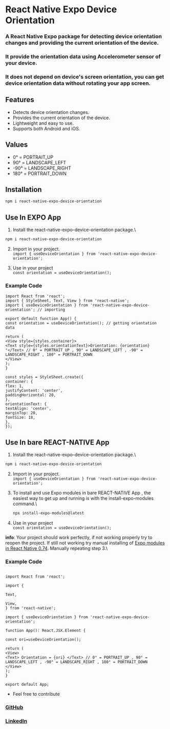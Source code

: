 # React Native Expo Device Orientation

### A React Native Expo package for detecting device orientation changes and providing the current orientation of the device.

### It provide the orientation data using Accelerometer sensor of your device.

### It does not depend on device's screen orientation, you can get device orientation data without rotating your app screen.

## Features

- Detects device orientation changes.
- Provides the current orientation of the device.
- Lightweight and easy to use.
- Supports both Android and iOS.

## Values

- 0° = PORTRAIT_UP
- 90° = LANDSCAPE_LEFT
- -90° = LANDSCAPE_RIGHT
- 180° = PORTRAIT_DOWN

## Installation

```sh
npm i react-native-expo-device-orientation
```

## **Use In EXPO App**

1. Install the react-native-expo-device-orientation package.\

```sh
npm i react-native-expo-device-orientation
```

2. Import in your project.\
   `import { useDeviceOrientation } from 'react-native-expo-device-orientation';`

3. Use in your project\
   `const orientation = useDeviceOrientation();`

### Example Code

```
import React from 'react';
import { StyleSheet, Text, View } from 'react-native';
import { useDeviceOrientation } from 'react-native-expo-device-orientation'; // importing

export default function App() {
const orientation = useDeviceOrientation(); // getting orientation data

return (
<View style={styles.container}>
<Text style={styles.orientationText}>Orientation: {orientation}°</Text> // 0° = PORTRAIT_UP , 90° = LANDSCAPE_LEFT , -90° = LANDSCAPE_RIGHT , 180° = PORTRAIT_DOWN
</View>
);
}

const styles = StyleSheet.create({
container: {
flex: 1,
justifyContent: 'center',
paddingHorizontal: 20,
},
orientationText: {
textAlign: 'center',
marginTop: 20,
fontSize: 18,
},
});
```

## **Use In bare REACT-NATIVE App**

1. Install the react-native-expo-device-orientation package.\

```sh
npm i react-native-expo-device-orientation
```

2. Import in your project.\
   `import { useDeviceOrientation } from 'react-native-expo-device-orientation';`

3. To install and use Expo modules in bare REACT-NATIVE App , the easiest way to get up and running is with the install-expo-modules command.\

   ```sh
   npx install-expo-modules@latest
   ```

4. Use in your project\
   `const orientation = useDeviceOrientation();`

**info**: Your project should work perfectly, if not working properly try to reopen the project. If still not working try manual installing of [Expo modules in React Native 0.74](https://docs.expo.dev/bare/installing-expo-modules/). Manually repeating step 3.\

### Example Code

```

import React from 'react';

import {

Text,

View,
} from 'react-native';

import { useDeviceOrientation } from 'react-native-expo-device-orientation';

function App(): React.JSX.Element {

const ori=useDeviceOrientation();

return (
<View>
<Text> Orientation = {ori} </Text> // 0° = PORTRAIT_UP , 90° = LANDSCAPE_LEFT , -90° = LANDSCAPE_RIGHT , 180° = PORTRAIT_DOWN
</View>
);
}

export default App;
```

- Feel free to contribute

### [GitHub](https://github.com/p369m/react-native-expo-device-orientation)

### [LinkedIn](https://www.linkedin.com/in/pm369/)
